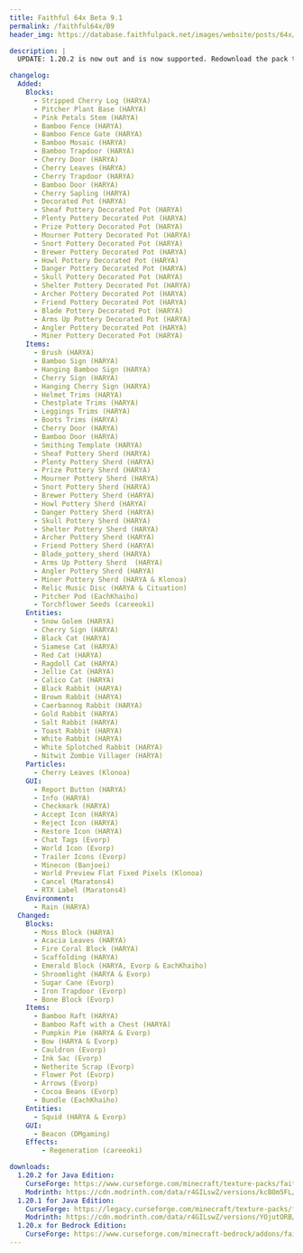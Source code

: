 ```yaml
---
title: Faithful 64x Beta 9.1
permalink: /faithful64x/B9
header_img: https://database.faithfulpack.net/images/website/posts/64x/B9.png

description: |
  UPDATE: 1.20.2 is now out and is now supported. Redownload the pack to fix UIs and Bamboo Fence Gate. Time flies but... It's the third anniversary of the Faithful 64x! THANK YOU for your continued support! Like every year, I've prepared an exceptional update. On the program: new textures for 1.20, quality improvements for some, but above all, the cats are finished. Thanks again to all our players, and see you in December!

changelog:
  Added:
    Blocks:
      - Stripped Cherry Log (HARYA)
      - Pitcher Plant Base (HARYA)
      - Pink Petals Stem (HARYA)
      - Bamboo Fence (HARYA)
      - Bamboo Fence Gate (HARYA)
      - Bamboo Mosaic (HARYA)
      - Bamboo Trapdoor (HARYA)
      - Cherry Door (HARYA)
      - Cherry Leaves (HARYA)
      - Cherry Trapdoor (HARYA)
      - Bamboo Door (HARYA)
      - Cherry Sapling (HARYA)
      - Decorated Pot (HARYA)
      - Sheaf Pottery Decorated Pot (HARYA)
      - Plenty Pottery Decorated Pot (HARYA)
      - Prize Pottery Decorated Pot (HARYA)
      - Mourner Pottery Decorated Pot (HARYA)
      - Snort Pottery Decorated Pot (HARYA)
      - Brewer Pottery Decorated Pot (HARYA)
      - Howl Pottery Decorated Pot (HARYA)
      - Danger Pottery Decorated Pot (HARYA)
      - Skull Pottery Decorated Pot (HARYA)
      - Shelter Pottery Decorated Pot (HARYA)
      - Archer Pottery Decorated Pot (HARYA)
      - Friend Pottery Decorated Pot (HARYA)
      - Blade Pottery Decorated Pot (HARYA)
      - Arms Up Pottery Decorated Pot (HARYA)
      - Angler Pottery Decorated Pot (HARYA)
      - Miner Pottery Decorated Pot (HARYA)
    Items:
      - Brush (HARYA)
      - Bamboo Sign (HARYA)
      - Hanging Bamboo Sign (HARYA)
      - Cherry Sign (HARYA)
      - Hanging Cherry Sign (HARYA)
      - Helmet Trims (HARYA)
      - Chestplate Trims (HARYA)
      - Leggings Trims (HARYA)
      - Boots Trims (HARYA)
      - Cherry Door (HARYA)
      - Bamboo Door (HARYA)
      - Smithing Template (HARYA)
      - Sheaf Pottery Sherd (HARYA)
      - Plenty Pottery Sherd (HARYA)
      - Prize Pottery Sherd (HARYA)
      - Mourner Pottery Sherd (HARYA)
      - Snort Pottery Sherd (HARYA)
      - Brewer Pottery Sherd (HARYA)
      - Howl Pottery Sherd (HARYA)
      - Danger Pottery Sherd (HARYA)
      - Skull Pottery Sherd (HARYA)
      - Shelter Pottery Sherd (HARYA)
      - Archer Pottery Sherd (HARYA)
      - Friend Pottery Sherd (HARYA)
      - Blade_pottery_sherd (HARYA)
      - Arms Up Pottery Sherd  (HARYA)
      - Angler Pottery Sherd (HARYA)
      - Miner Pottery Sherd (HARYA & Klonoa)
      - Relic Music Disc (HARYA & Cituation)
      - Pitcher Pod (EachKhaiho)
      - Torchflower Seeds (careeoki)
    Entities:
      - Snow Golem (HARYA)
      - Cherry Sign (HARYA)
      - Black Cat (HARYA)
      - Siamese Cat (HARYA)
      - Red Cat (HARYA)
      - Ragdoll Cat (HARYA)
      - Jellie Cat (HARYA)
      - Calico Cat (HARYA)
      - Black Rabbit (HARYA)
      - Brown Rabbit (HARYA)
      - Caerbannog Rabbit (HARYA)
      - Gold Rabbit (HARYA)
      - Salt Rabbit (HARYA)
      - Toast Rabbit (HARYA)
      - White Rabbit (HARYA)
      - White Splotched Rabbit (HARYA)
      - Nitwit Zombie Villager (HARYA)
    Particles:
      - Cherry Leaves (Klonoa)
    GUI:
      - Report Button (HARYA)
      - Info (HARYA)
      - Checkmark (HARYA)
      - Accept Icon (HARYA)
      - Reject Icon (HARYA)
      - Restore Icon (HARYA)
      - Chat Tags (Evorp)
      - World Icon (Evorp)
      - Trailer Icons (Evorp)
      - Minecon (Banjoei)
      - World Preview Flat Fixed Pixels (Klonoa)
      - Cancel (Maratons4)
      - RTX Label (Maratons4)
    Environment:
      - Rain (HARYA)
  Changed:
    Blocks:
      - Moss Block (HARYA)
      - Acacia Leaves (HARYA)
      - Fire Coral Block (HARYA)
      - Scaffolding (HARYA)
      - Emerald Block (HARYA, Evorp & EachKhaiho)
      - Shroomlight (HARYA & Evorp)
      - Sugar Cane (Evorp)
      - Iron Trapdoor (Evorp)
      - Bone Block (Evorp)
    Items:
      - Bamboo Raft (HARYA)
      - Bamboo Raft with a Chest (HARYA)
      - Pumpkin Pie (HARYA & Evorp)
      - Bow (HARYA & Evorp)
      - Cauldron (Evorp)
      - Ink Sac (Evorp)
      - Netherite Scrap (Evorp)
      - Flower Pot (Evorp)
      - Arrows (Evorp)
      - Cocoa Beans (Evorp)
      - Bundle (EachKhaiho)
    Entities:
      - Squid (HARYA & Evorp)
    GUI:
      - Beacon (DMgaming)
    Effects:
        - Regeneration (careeoki)

downloads:
  1.20.2 for Java Edition:
    CurseForge: https://www.curseforge.com/minecraft/texture-packs/faithful-64x/files/4763591
    Modrinth: https://cdn.modrinth.com/data/r4GILswZ/versions/kcBOm5FL/Faithful%2064x%20-%20Beta%209.1.zip
  1.20.1 for Java Edition:
    CurseForge: https://legacy.curseforge.com/minecraft/texture-packs/faithful-64x/files/4626083
    Modrinth: https://cdn.modrinth.com/data/r4GILswZ/versions/YOjutORB/Faithful%2064x%20-%20Beta%209.zip
  1.20.x for Bedrock Edition:
    CurseForge: https://www.curseforge.com/minecraft-bedrock/addons/faithful-64x-bedrock/files/4626080
---
```

